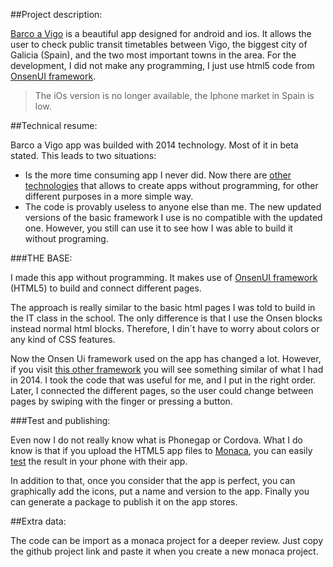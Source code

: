##Project description: 

[Barco a Vigo](http://barcoavigo.com/) is a beautiful app designed for android and ios. It allows the user to check public transit timetables between Vigo, the biggest city of Galicia (Spain), and the two most important towns in the area. For the development, I did not make any programming, I just use html5 code from [OnsenUI framework](https://onsen.io/guide/overview.html).

> The iOs version is no longer available, the Iphone market in Spain is low.

##Technical resume: 

Barco a Vigo app was builded with 2014 technology. Most of it in beta stated. This leads to two situations:

- Is the more time consuming app I never did. Now there are [other technologies](http://victorfernandez.me/apps/) that allows to create apps without programming, for other different purposes in a more simple way.
- The code is provably useless to anyone else than me. The new updated versions of the basic framework I use is no compatible with the updated one. However, you still can use it to see how I was able to build it without programing.

###THE BASE:

I made this app without programming. It makes use of [OnsenUI framework](https://onsen.io/guide/overview.html) (HTML5) to build and connect different pages.

The approach is really similar to the basic html pages I was told to build in the IT class in the school. The only difference is that I use the Onsen blocks instead normal html blocks. Therefore, I din´t have to worry about colors or any kind of CSS features.

Now the Onsen Ui framework used on the app has changed a lot. However, if you visit [this other framework](http://ionicframework.com/docs/components/) you will see something similar of what I had in 2014. I took the code that was useful for me, and I put in the right order. Later, I connected the different pages, so the user could change between pages by swiping with the finger or pressing a button. 


###Test and publishing: 

Even now I do not really know what is Phonegap or Cordova. What I do know is that if you upload the HTML5 app files to [Monaca](https://monaca.io/), you can easily [test](https://monaca.io/debugger.html) the result in your phone with their app.

In addition to that, once you consider that the app is perfect, you can graphically add the icons, put a name and version to the app. Finally you can generate a package to publish it on the app stores.

##Extra data: 

The code can be import as a monaca project for a deeper review. Just copy the github project link and paste it when you create a new monaca project.
